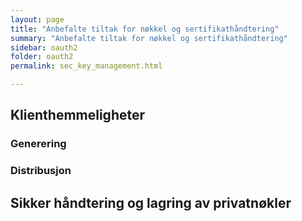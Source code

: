 ```yaml
---
layout: page
title: "Anbefalte tiltak for nøkkel og sertifikathåndtering"
summary: "Anbefalte tiltak for nøkkel og sertifikathåndtering"
sidebar: oauth2
folder: oauth2
permalink: sec_key_management.html

---
```


## Klienthemmeligheter

### Generering
### Distribusjon


## Sikker håndtering og lagring av privatnøkler